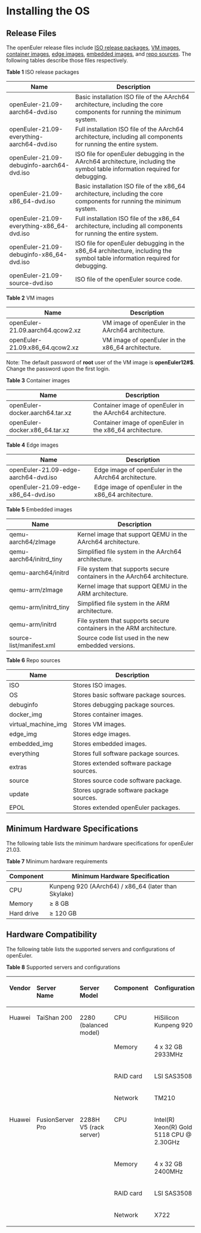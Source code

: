# Installing the OS

## Release Files

The openEuler release files include [ISO release packages](http://archives.openeuler.openatom.cn/openEuler-21.09/ISO/), [VM images](http://archives.openeuler.openatom.cn/openEuler-21.09/virtual_machine_img/), [container images](http://archives.openeuler.openatom.cn/openEuler-21.09/docker_img/), [edge images](http://archives.openeuler.openatom.cn/openEuler-21.09/edge_img/), [embedded images](https://archives.openeuler.openatom.cn/openEuler-21.09/edge_img/), and [repo sources](http://archives.openeuler.openatom.cn/openEuler-21.09/). The following tables describe those files respectively.

**Table 1** ISO release packages

| Name                                       | Description                                                  |
| ------------------------------------------ | ------------------------------------------------------------ |
| openEuler-21.09-aarch64-dvd.iso            | Basic installation ISO file of the AArch64 architecture, including the core components for running the minimum system. |
| openEuler-21.09-everything-aarch64-dvd.iso | Full installation ISO file of the AArch64 architecture, including all components for running the entire system. |
| openEuler-21.09-debuginfo-aarch64-dvd.iso  | ISO file for openEuler debugging in the AArch64 architecture, including the symbol table information required for debugging. |
| openEuler-21.09-x86_64-dvd.iso             | Basic installation ISO file of the x86_64 architecture, including the core components for running the minimum system. |
| openEuler-21.09-everything-x86_64-dvd.iso  | Full installation ISO file of the x86_64 architecture, including all components for running the entire system. |
| openEuler-21.09-debuginfo-x86_64-dvd.iso   | ISO file for openEuler debugging in the x86_64 architecture, including the symbol table information required for debugging. |
| openEuler-21.09-source-dvd.iso             | ISO file of the openEuler source code.                       |

**Table 2** VM images

| Name                             | Description                                        |
| -------------------------------- | -------------------------------------------------- |
| openEuler-21.09.aarch64.qcow2.xz | VM image of openEuler in the AArch64 architecture. |
| openEuler-21.09.x86_64.qcow2.xz  | VM image of openEuler in the x86_64 architecture.  |

Note: The default password of **root** user of the VM image is **openEuler12#$**. Change the password upon the first login.

**Table 3** Container images

| Name                            | Description                                               |
| ------------------------------- | --------------------------------------------------------- |
| openEuler-docker.aarch64.tar.xz | Container image of openEuler in the AArch64 architecture. |
| openEuler-docker.x86_64.tar.xz  | Container image of openEuler in the x86_64 architecture.  |

**Table 4** Edge images

| Name                                 | Description                                          |
| ------------------------------------ | ---------------------------------------------------- |
| openEuler-21.09-edge-aarch64-dvd.iso | Edge image of openEuler in the AArch64 architecture. |
| openEuler-21.09-edge-x86_64-dvd.iso  | Edge image of openEuler in the x86_64 architecture.  |

**Table 5** Embedded images

| Name                     | Description                                                  |
| ------------------------ | ------------------------------------------------------------ |
| qemu-aarch64/zImage      | Kernel image that support QEMU in the AArch64 architecture.  |
| qemu-aarch64/initrd_tiny | Simplified file system in the AArch64 architecture.          |
| qemu-aarch64/initrd      | File system that supports secure containers in the AArch64 architecture. |
| qemu-arm/zImage          | Kernel image that support QEMU in the ARM architecture.      |
| qemu-arm/initrd_tiny     | Simplified file system in the ARM architecture.              |
| qemu-arm/initrd          | File system that supports secure containers in the ARM architecture. |
| source-list/manifest.xml | Source code list used in the new embedded versions.          |

**Table 6** Repo sources

| Name                | Description                               |
| ------------------- | ----------------------------------------- |
| ISO                 | Stores ISO images.                        |
| OS                  | Stores basic software package sources.    |
| debuginfo           | Stores debugging package sources.         |
| docker_img          | Stores container images.                  |
| virtual_machine_img | Stores VM images.                         |
| edge_img            | Stores edge images.                       |
| embedded_img        | Stores embedded images.                   |
| everything          | Stores full software package sources.     |
| extras              | Stores extended software package sources. |
| source              | Stores source code software package.      |
| update              | Stores upgrade software package sources.  |
| EPOL                | Stores extended openEuler packages.       |

## Minimum Hardware Specifications

The following table lists the minimum hardware specifications for openEuler 21.03.

**Table 7** Minimum hardware requirements

| Component  | Minimum Hardware Specification                      |
| ---------- | --------------------------------------------------- |
| CPU        | Kunpeng 920 (AArch64) / x86_64 (later than Skylake) |
| Memory     | ≥ 8 GB                                              |
| Hard drive | ≥ 120 GB                                            |

## Hardware Compatibility

The following table lists the supported servers and configurations of openEuler.

**Table 8** Supported servers and configurations

<table><thead align="left"><tr id="zh-cn_topic_0227922427_row17270681"><th class="cellrowborder" valign="top" width="8.200820082008201%" id="mcps1.2.6.1.1"><p id="p1239010167198"><a name="p1239010167198"></a><a name="p1239010167198"></a>Vendor</p>
</th>
<th class="cellrowborder" valign="top" width="16.28162816281628%" id="mcps1.2.6.1.2"><p id="zh-cn_topic_0227922427_p56747887"><a name="zh-cn_topic_0227922427_p56747887"></a><a name="zh-cn_topic_0227922427_p56747887"></a>Server Name</p>
</th>
<th class="cellrowborder" valign="top" width="18.71187118711871%" id="mcps1.2.6.1.3"><p id="zh-cn_topic_0227922427_p33176134"><a name="zh-cn_topic_0227922427_p33176134"></a><a name="zh-cn_topic_0227922427_p33176134"></a>Server Model</p>
</th>
<th class="cellrowborder" valign="top" width="17.211721172117212%" id="mcps1.2.6.1.4"><p id="p19313161314450"><a name="p19313161314450"></a><a name="p19313161314450"></a>Component</p>
</th>
<th class="cellrowborder" valign="top" width="39.59395939593959%" id="mcps1.2.6.1.5"><p id="p183840814519"><a name="p183840814519"></a><a name="p183840814519"></a>Configuration</p>
</th>
</tr>
</thead>
<tbody><tr id="zh-cn_topic_0227922427_row7284856"><td class="cellrowborder" rowspan="4" valign="top" width="8.200820082008201%" headers="mcps1.2.6.1.1 "><p id="p111661925121918"><a name="p111661925121918"></a><a name="p111661925121918"></a>Huawei</p>
</td>
<td class="cellrowborder" rowspan="4" valign="top" width="16.28162816281628%" headers="mcps1.2.6.1.2 "><p id="zh-cn_topic_0227922427_p34571797"><a name="zh-cn_topic_0227922427_p34571797"></a><a name="zh-cn_topic_0227922427_p34571797"></a>TaiShan 200</p>
</td>
<td class="cellrowborder" rowspan="4" valign="top" width="18.71187118711871%" headers="mcps1.2.6.1.3 "><p id="zh-cn_topic_0227922427_p53202458"><a name="zh-cn_topic_0227922427_p53202458"></a><a name="zh-cn_topic_0227922427_p53202458"></a>2280 (balanced model)</p>
</td>
<td class="cellrowborder" valign="top" width="17.211721172117212%" headers="mcps1.2.6.1.4 "><p id="p632634144516"><a name="p632634144516"></a><a name="p632634144516"></a>CPU</p>
</td>
<td class="cellrowborder" valign="top" width="39.59395939593959%" headers="mcps1.2.6.1.5 "><p id="p269564774512"><a name="p269564774512"></a><a name="p269564774512"></a>HiSilicon Kunpeng 920</p>
</td>
</tr>
<tr id="row127460329457"><td class="cellrowborder" valign="top" headers="mcps1.2.6.1.1 "><p id="p7326641174519"><a name="p7326641174519"></a><a name="p7326641174519"></a>Memory</p>
</td>
<td class="cellrowborder" valign="top" headers="mcps1.2.6.1.2 "><p id="p4695124774516"><a name="p4695124774516"></a><a name="p4695124774516"></a>4 x 32 GB 2933MHz</p>
</td>
</tr>
<tr id="row3713103715458"><td class="cellrowborder" valign="top" headers="mcps1.2.6.1.1 "><p id="p13326114115457"><a name="p13326114115457"></a><a name="p13326114115457"></a>RAID card</p>
</td>
<td class="cellrowborder" valign="top" headers="mcps1.2.6.1.2 "><p id="p13696154764514"><a name="p13696154764514"></a><a name="p13696154764514"></a>LSI SAS3508</p>
</td>
</tr>
<tr id="row1371312378455"><td class="cellrowborder" valign="top" headers="mcps1.2.6.1.1 "><p id="p732611416456"><a name="p732611416456"></a><a name="p732611416456"></a>Network</p>
</td>
<td class="cellrowborder" valign="top" headers="mcps1.2.6.1.2 "><p id="p13696114718455"><a name="p13696114718455"></a><a name="p13696114718455"></a>TM210</p>
</td>
</tr>
<tr id="zh-cn_topic_0227922427_row36446907"><td class="cellrowborder" rowspan="4" valign="top" width="8.200820082008201%" headers="mcps1.2.6.1.1 "><p id="p1831103919198"><a name="p1831103919198"></a><a name="p1831103919198"></a>Huawei</p>
</td>
<td class="cellrowborder" rowspan="4" valign="top" width="16.28162816281628%" headers="mcps1.2.6.1.2 "><p id="p1245317822418"><a name="p1245317822418"></a><a name="p1245317822418"></a>FusionServer Pro</p>
</td>
<td class="cellrowborder" rowspan="4" valign="top" width="18.71187118711871%" headers="mcps1.2.6.1.3 "><p id="p1345214816241"><a name="p1345214816241"></a><a name="p1345214816241"></a>2288H V5 (rack server)</p>
</td>
<td class="cellrowborder" valign="top" width="17.211721172117212%" headers="mcps1.2.6.1.4 "><p id="p1235016319467"><a name="p1235016319467"></a><a name="p1235016319467"></a>CPU</p>
</td>
<td class="cellrowborder" valign="top" width="39.59395939593959%" headers="mcps1.2.6.1.5 "><p id="p148932077463"><a name="p148932077463"></a><a name="p148932077463"></a>Intel(R) Xeon(R) Gold 5118 CPU @ 2.30GHz</p>
</td>
</tr>
<tr id="row12326548454"><td class="cellrowborder" valign="top" headers="mcps1.2.6.1.1 "><p id="p1035012313461"><a name="p1035012313461"></a><a name="p1035012313461"></a>Memory</p>
</td>
<td class="cellrowborder" valign="top" headers="mcps1.2.6.1.2 "><p id="p13893379461"><a name="p13893379461"></a><a name="p13893379461"></a>4 x 32 GB 2400MHz</p>
</td>
</tr>
<tr id="row206435916456"><td class="cellrowborder" valign="top" headers="mcps1.2.6.1.1 "><p id="p23509319462"><a name="p23509319462"></a><a name="p23509319462"></a>RAID card</p>
</td>
<td class="cellrowborder" valign="top" headers="mcps1.2.6.1.2 "><p id="p16893107144611"><a name="p16893107144611"></a><a name="p16893107144611"></a>LSI SAS3508</p>
</td>
</tr>
<tr id="row5647591455"><td class="cellrowborder" valign="top" headers="mcps1.2.6.1.1 "><p id="p1835019312469"><a name="p1835019312469"></a><a name="p1835019312469"></a>Network</p>
</td>
<td class="cellrowborder" valign="top" headers="mcps1.2.6.1.2 "><p id="p189318714460"><a name="p189318714460"></a><a name="p189318714460"></a>X722</p>
</td>
</tr>
</tbody>
</table>
